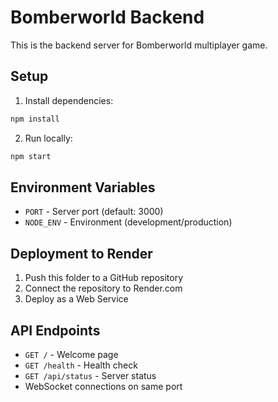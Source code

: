 # Bomberworld Backend

This is the backend server for Bomberworld multiplayer game.

## Setup

1. Install dependencies:
```bash
npm install
```

2. Run locally:
```bash
npm start
```

## Environment Variables

- `PORT` - Server port (default: 3000)
- `NODE_ENV` - Environment (development/production)

## Deployment to Render

1. Push this folder to a GitHub repository
2. Connect the repository to Render.com
3. Deploy as a Web Service

## API Endpoints

- `GET /` - Welcome page
- `GET /health` - Health check
- `GET /api/status` - Server status
- WebSocket connections on same port
